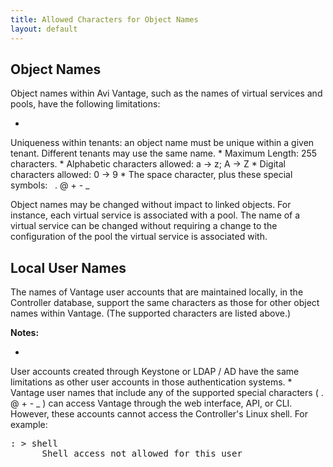 ```yaml
---
title: Allowed Characters for Object Names
layout: default
---
```

## Object Names

Object names within Avi Vantage, such as the names of virtual services and pools, have the following limitations:

* 
Uniqueness within tenants: an object name must be unique within a given tenant. Different tenants may use the same name.
* 
Maximum Length: 255 characters.
* 
Alphabetic characters allowed: a -> z; A -> Z
* 
Digital characters allowed: 0 -> 9
* 
The space character, plus these special symbols:   . @ + - _

Object names may be changed without impact to linked objects. For instance, each virtual service is associated with a pool. The name of a virtual service can be changed without requiring a change to the configuration of the pool the virtual service is associated with.

## Local User Names

The names of Vantage user accounts that are maintained locally, in the Controller database, support the same characters as those for other object names within Vantage. (The supported characters are listed above.)

**Notes:**

* 
User accounts created through Keystone or LDAP / AD have the same limitations as other user accounts in those authentication systems.
* 
Vantage user names that include any of the supported special characters ( . @ + - _ ) can access Vantage through the web interface, API, or CLI. However, these accounts cannot access the Controller's Linux shell. For example:
<pre crayon="false" class="">: &gt; shell
      Shell access not allowed for this user</pre>